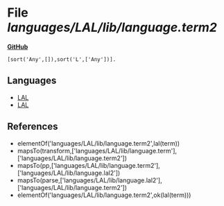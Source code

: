 # File _languages/LAL/lib/language.term2_
**[GitHub](https://github.com/softlang/yas/blob/master/languages/LAL/lib/language.term2)**
```
[sort('Any',[]),sort('L',['Any'])].
```

## Languages
* [LAL](../languages/LAL.md)
* [LAL](../languages/LAL.md)

## References
* elementOf('languages/LAL/lib/language.term2',lal(term))
* mapsTo(transform,['languages/LAL/lib/language.term'],['languages/LAL/lib/language.term2'])
* mapsTo(pp,['languages/LAL/lib/language.term2'],['languages/LAL/lib/language.lal2'])
* mapsTo(parse,['languages/LAL/lib/language.lal2'],['languages/LAL/lib/language.term2'])
* elementOf('languages/LAL/lib/language.term2',ok(lal(term)))
